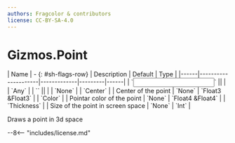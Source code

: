 ```yaml
---
authors: Fragcolor & contributors
license: CC-BY-SA-4.0
---
```



# Gizmos.Point

<div class="sh-parameters" markdown="1">
| Name | - {: #sh-flags-row} | Description | Default | Type |
|------|---------------------|-------------|---------|------|
| `<input>` || | | `Any` |
| `<output>` || | | `None` |
| `Center` |  | Center of the point | `None` | `Float3 &Float3` |
| `Color` |  | Pointar color of the point | `None` | `Float4 &Float4` |
| `Thickness` |  | Size of the point in screen space | `None` | `Int` |

</div>

Draws a point in 3d space

--8<-- "includes/license.md"
